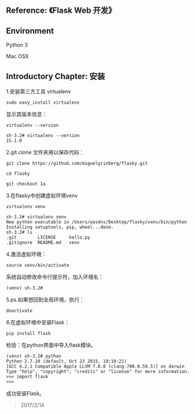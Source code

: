 ## Reference: 《Flask Web 开发》

## Environment

Python 3

Mac OSX

## Introductory Chapter: 安装

1.安装第三方工具 virtualenv

```
sudo easy_install virtualenv
```

显示其版本信息：

```
virtualenv --version
```

```
sh-3.2# virtualenv --version
15.1.0
```

2.git clone 文件夹用以保存代码：

```
git clone https://github.com/miguelgrinberg/flasky.git

cd flasky

git checkout 1a
```

3.在flasky中创建虚拟环境venv

```
virtualenv venv
```

```
sh-3.2# virtualenv venv
New python executable in /Users/wasdns/Desktop/flasky/venv/bin/python
Installing setuptools, pip, wheel...done.
sh-3.2# ls
.git		LICENSE		hello.py
.gitignore	README.md	venv
```

4.激活虚拟环境：

```
source venv/bin/activate
```

系统自动修改命令行提示符，加入环境名：

```
(venv) sh-3.2# 
```

5.ps.如果想回到全局环境，执行：

```
deactivate
```

6.在虚拟环境中安装Flask：

```
pip install flask
```

检验：在python界面中导入flask模块。

```
(venv) sh-3.2# python
Python 2.7.10 (default, Oct 23 2015, 19:19:21) 
[GCC 4.2.1 Compatible Apple LLVM 7.0.0 (clang-700.0.59.5)] on darwin
Type "help", "copyright", "credits" or "license" for more information.
>>> import flask
>>> 
```

成功安装Flask。

> 2017/2/14